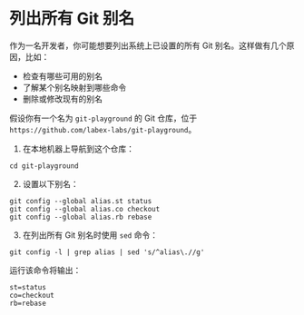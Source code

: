 # 列出所有 Git 别名

作为一名开发者，你可能想要列出系统上已设置的所有 Git 别名。这样做有几个原因，比如：

- 检查有哪些可用的别名
- 了解某个别名映射到哪些命令
- 删除或修改现有的别名

假设你有一个名为 `git-playground` 的 Git 仓库，位于 `https://github.com/labex-labs/git-playground`。

1. 在本地机器上导航到这个仓库：

```shell
cd git-playground
```

2. 设置以下别名：

```shell
git config --global alias.st status
git config --global alias.co checkout
git config --global alias.rb rebase
```

3. 在列出所有 Git 别名时使用 `sed` 命令：

```shell
git config -l | grep alias | sed 's/^alias\.//g'
```

运行该命令将输出：

```shell
st=status
co=checkout
rb=rebase
```
